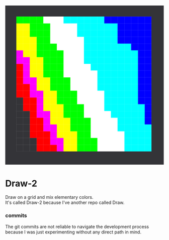 ![example](example.png)

# Draw-2
Draw on a grid and mix elementary colors.  
It's called Draw-2 because I've another repo called Draw.

### commits
The git commits are not reliable to navigate the development process
because I was just experimenting without any direct path in mind.

